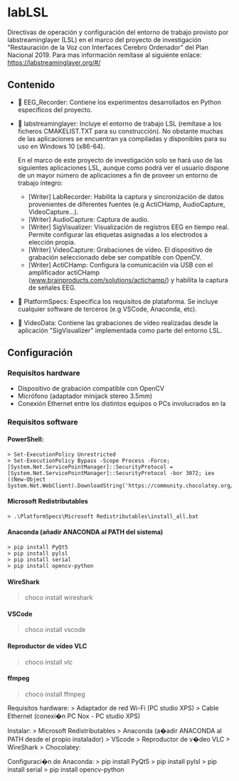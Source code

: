 # labLSL
Directivas de operación y configuración del entorno de trabajo provisto por labstreaminglayer (LSL) en el marco del proyecto de investigación "Restauración de la Voz con Interfaces Cerebro Ordenador" del Plan Nacional 2019. Para mas información remítase al siguiente enlace: https://labstreaminglayer.org/#/

## Contenido
- :file_folder: EEG_Recorder: Contiene los experimentos desarrollados en Python específicos del proyecto. 

- :file_folder: labstreaminglayer: Incluye el entorno de trabajo LSL (remítase a los ficheros CMAKELIST.TXT para su construcción). No obstante muchas de las aplicaciones se encuentran ya compiladas y disponibles para su uso en Windows 10 (x86-64). 
  
  En el marco de este proyecto de investigación solo se hará uso de las siguientes aplicaciones LSL, aunque como podrá ver el usuario dispone de un mayor número de aplicaciones a fin de proveer un entorno de trabajo íntegro: 

  - [Writer] LabRecorder: Habilita la captura y sincronización de datos provenientes de diferentes fuentes (e.g ActiCHamp, AudioCapture, VideoCapture...).
  - [Writer] AudioCapture: Captura de audio.
  - [Writer] SigVisualizer: Visualización de registros EEG en tiempo real. Permite configurar las etiquetas asignadas a los electrodos a elección propia.
  - [Writer] VideoCapture: Grabaciones de vídeo. El dispositivo de grabación seleccionado debe ser compatible con OpenCV.
  - [Writer] ActiCHamp: Configura la comunicación vía USB con el amplificador actiCHamp (www.brainproducts.com/solutions/actichamp/) y habilita la captura de señales EEG.
  
- :file_folder: PlatformSpecs: Especifica los requisitos de plataforma. Se incluye cualquier software de terceros (e.g VSCode, Anaconda, etc). 

- :file_folder: VideoData: Contiene las grabaciones de vídeo realizadas desde la aplicación "SigVisualizer" implementada como parte del entorno LSL.

## Configuración 

### Requisitos hardware

- Dispositivo de grabación compatible con OpenCV
- Micrófono (adaptador minijack stereo 3.5mm)
- Conexión Ethernet entre los distintos equipos o PCs involucrados en la 


### Requisitos software

#### PowerShell:
	> Set-ExecutionPolicy Unrestricted
	> Set-ExecutionPolicy Bypass -Scope Process -Force; [System.Net.ServicePointManager]::SecurityProtocol = [System.Net.ServicePointManager]::SecurityProtocol -bor 3072; iex ((New-Object System.Net.WebClient).DownloadString('https://community.chocolatey.org/install.ps1'))
	
#### Microsoft Redistributables
	> .\PlatformSpecs\Microsoft Redistributables\install_all.bat
	
#### Anaconda (añadir ANACONDA al PATH del sistema)
	> pip install PyQt5
	> pip install pylsl
	> pip install serial
	> pip install opencv-python
	
#### WireShark 

> choco install wireshark
> 
#### VSCode

> choco install vscode 

#### Reproductor de vídeo VLC

> choco install vlc

#### ffmpeg

> choco install ffmpeg



Requisitos hardware:
	> Adaptador de red Wi-Fi (PC studio XPS)
	> Cable Ethernet (conexi�n PC Nox - PC studio XPS)

Instalar:
	> Microsoft Redistributables
	> Anaconda (a�adir ANACONDA al PATH desde el propio instalador)
	> VScode
	> Reproductor de v�deo VLC
	> WireShark
	> Chocolatey: 

Configuraci�n de Anaconda:
	> pip install PyQt5
	> pip install pylsl
	> pip install serial
	> pip install opencv-python
